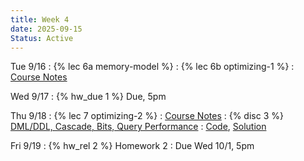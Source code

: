 ```yaml
---
title: Week 4
date: 2025-09-15
Status: Active
---
```


Tue 9/16
: {% lec 6a memory-model %}
: {% lec 6b optimizing-1 %}
  : [Course Notes](https://data101.org/notes/3-query_perf/indexes.html)

Wed 9/17
: {% hw_due 1 %} Due, 5pm

Thu 9/18
: {% lec 7 optimizing-2 %}
  : [Course Notes](https://docs.google.com/presentation/d/1KauV94R0_ZDOQ0rTxOsQ8LoYE7q1vaTO1E0j7aW2uJQ/edit?usp=sharing) 
: {% disc 3 %} [DML/DDL, Cascade, Bits, Query Performance](https://drive.google.com/file/d/16DRiZhD0l3PaCCD-T2Oz0WqiSKUi5UiZ/view?usp=sharing)
  : [Code](http://data101.datahub.berkeley.edu/hub/user-redirect/git-pull?repo=https%3A%2F%2Fgithub.com%2Fcal-data-eng%2Ffa25-materials&urlpath=tree%2Ffa25-materials%2Fdisc%2Fdisc03%2Fdisc03.ipynb&branch=main), [Solution](https://drive.google.com/file/d/1Pr-YWh5Rau6cxuROSBl_of2DzjF4rkC7/view?usp=sharing)

Fri 9/19
: {% hw_rel 2 %} Homework 2
  : Due Wed 10/1, 5pm
